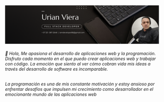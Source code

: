 
![](https://raw.githubusercontent.com/urian121/imagenes-proyectos-github/master/banner-github-urian-viera.png)

###### 👋 Hola, Me apasiona el desarrollo de aplicaciones web y la programación. Disfruto cada momento en el que puedo crear aplicaciones web y trabajar con código. La emoción que siento al ver cómo cobran vida mis ideas a través del desarrollo de software es incomparable. 

###### La programación es una de mis constante motivación y estoy ansioso por enfrentar desafíos que impulsen mi crecimiento como desarrollador en el emocionante mundo de las aplicaciones web
